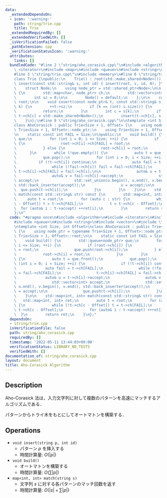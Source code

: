 ```yaml
---
data:
  _extendedDependsOn:
  - icon: ':warning:'
    path: string/trie.cpp
    title: Trie
  _extendedRequiredBy: []
  _extendedVerifiedWith: []
  _isVerificationFailed: false
  _pathExtension: cpp
  _verificationStatusIcon: ':warning:'
  attributes:
    links: []
  bundledCode: "#line 2 \"string/aho_corasick.cpp\"\n#include <algorithm>\n#include\
    \ <iterator>\n#include <map>\n#include <queue>\n#include <string>\n#include <vector>\n\
    #line 3 \"string/trie.cpp\"\n#include <memory>\n#line 6 \"string/trie.cpp\"\n\n\
    class Trie {\npublic:\n    Trie() : root(std::make_shared<Node>()) {}\n\n    void\
    \ insert(const std::string& s, int id) { insert(root, s, id, 0); }\n\nprotected:\n\
    \    struct Node;\n    using node_ptr = std::shared_ptr<Node>;\n\n    struct Node\
    \ {\n        std::map<char, node_ptr> ch;\n        std::vector<int> accept;\n\
    \        int sz = 0;\n\n        Node() = default;\n    };\n\n    const node_ptr\
    \ root;\n\n    void insert(const node_ptr& t, const std::string& s, int id, int\
    \ k) {\n        ++t->sz;\n        if (k == (int) s.size()) {\n            t->accept.push_back(id);\n\
    \            return;\n        }\n        int c = s[k];\n        if (!t->ch.count(c))\
    \ t->ch[c] = std::make_shared<Node>();\n        insert(t->ch[c], s, id, k + 1);\n\
    \    }\n};\n#line 9 \"string/aho_corasick.cpp\"\n\ntemplate <int Size, int Offset>\n\
    class AhoCorasick : public Trie<Size + 1, Offset> {\n    using node_ptr = typename\
    \ Trie<Size + 1, Offset>::node_ptr;\n    using Trie<Size + 1, Offset>::root;\n\
    \n    static const int FAIL = Size;\n\npublic:\n    void build() {\n        std::queue<node_ptr>\
    \ que;\n        for (int i = 0; i <= Size; ++i) {\n            if (root->ch[i])\
    \ {\n                root->ch[i]->ch[FAIL] = root;\n                que.push(root->ch[i]);\n\
    \            } else {\n                root->ch[i] = root;\n            }\n  \
    \      }\n        while (!que.empty()) {\n            auto t = que.front();\n\
    \            que.pop();\n            for (int i = 0; i < Size; ++i) {\n      \
    \          if (!t->ch[i]) continue;\n                auto fail = t->ch[FAIL];\n\
    \                while (!fail->ch[i]) fail = fail->ch[FAIL];\n               \
    \ t->ch[i]->ch[FAIL] = fail->ch[i];\n\n                auto& u = t->ch[i]->accept;\n\
    \                auto& v = fail->ch[i]->accept;\n                std::vector<int>\
    \ accept;\n                std::set_union(u.begin(), u.end(), v.begin(), v.end(),\
    \ std::back_inserter(accept));\n                u = accept;\n\n              \
    \  que.push(t->ch[i]);\n            }\n        }\n    }\n\n    std::map<int, int>\
    \ match(const std::string& str) const {\n        std::map<int, int> ret;\n   \
    \     auto t = root;\n        for (auto c : str) {\n            while (!t->ch[c\
    \ - Offset]) t = t->ch[FAIL];\n            t = t->ch[c - Offset];\n          \
    \  for (auto& i : t->accept) ++ret[i];\n        }\n        return ret;\n    }\n\
    };\n"
  code: "#pragma once\n#include <algorithm>\n#include <iterator>\n#include <map>\n\
    #include <queue>\n#include <string>\n#include <vector>\n#include \"trie.cpp\"\n\
    \ntemplate <int Size, int Offset>\nclass AhoCorasick : public Trie<Size + 1, Offset>\
    \ {\n    using node_ptr = typename Trie<Size + 1, Offset>::node_ptr;\n    using\
    \ Trie<Size + 1, Offset>::root;\n\n    static const int FAIL = Size;\n\npublic:\n\
    \    void build() {\n        std::queue<node_ptr> que;\n        for (int i = 0;\
    \ i <= Size; ++i) {\n            if (root->ch[i]) {\n                root->ch[i]->ch[FAIL]\
    \ = root;\n                que.push(root->ch[i]);\n            } else {\n    \
    \            root->ch[i] = root;\n            }\n        }\n        while (!que.empty())\
    \ {\n            auto t = que.front();\n            que.pop();\n            for\
    \ (int i = 0; i < Size; ++i) {\n                if (!t->ch[i]) continue;\n   \
    \             auto fail = t->ch[FAIL];\n                while (!fail->ch[i]) fail\
    \ = fail->ch[FAIL];\n                t->ch[i]->ch[FAIL] = fail->ch[i];\n\n   \
    \             auto& u = t->ch[i]->accept;\n                auto& v = fail->ch[i]->accept;\n\
    \                std::vector<int> accept;\n                std::set_union(u.begin(),\
    \ u.end(), v.begin(), v.end(), std::back_inserter(accept));\n                u\
    \ = accept;\n\n                que.push(t->ch[i]);\n            }\n        }\n\
    \    }\n\n    std::map<int, int> match(const std::string& str) const {\n     \
    \   std::map<int, int> ret;\n        auto t = root;\n        for (auto c : str)\
    \ {\n            while (!t->ch[c - Offset]) t = t->ch[FAIL];\n            t =\
    \ t->ch[c - Offset];\n            for (auto& i : t->accept) ++ret[i];\n      \
    \  }\n        return ret;\n    }\n};"
  dependsOn:
  - string/trie.cpp
  isVerificationFile: false
  path: string/aho_corasick.cpp
  requiredBy: []
  timestamp: '2022-05-11 13:44:03+09:00'
  verificationStatus: LIBRARY_NO_TESTS
  verifiedWith: []
documentation_of: string/aho_corasick.cpp
layout: document
title: Aho-Corasick Algorithm
---
```


## Description

Aho-Corasick 法は，入力文字列に対して複数のパターンを高速にマッチするアルゴリズムである．

パターンからトライ木をもとにしてオートマトンを構築する．

## Operations

- `void insert(string p, int id)`
    - パターン $p$ を挿入する
    - 時間計算量: $O(\vert p\vert)$
- `void build()`
    - オートマトンを構築する
    - 時間計算量: $O(\sum \vert p\vert)$
- `map<int, int> match(string s)`
    - 文字列 $s$ に対する各パターンのマッチ回数を返す
    - 時間計算量: $O(\vert s\vert + \sum \vert p\vert)$
